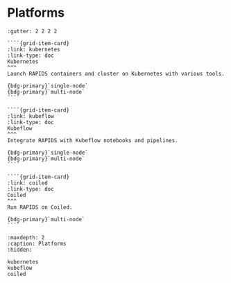 # Platforms

`````{grid} 1 2 2 3
:gutter: 2 2 2 2

````{grid-item-card}
:link: kubernetes
:link-type: doc
Kubernetes
^^^
Launch RAPIDS containers and cluster on Kubernetes with various tools.

{bdg-primary}`single-node`
{bdg-primary}`multi-node`
````

````{grid-item-card}
:link: kubeflow
:link-type: doc
Kubeflow
^^^
Integrate RAPIDS with Kubeflow notebooks and pipelines.

{bdg-primary}`single-node`
{bdg-primary}`multi-node`
````

````{grid-item-card}
:link: coiled
:link-type: doc
Coiled
^^^
Run RAPIDS on Coiled.

{bdg-primary}`multi-node`
````

`````

```{toctree}
:maxdepth: 2
:caption: Platforms
:hidden:

kubernetes
kubeflow
coiled
```
